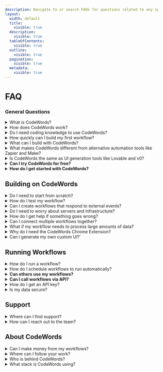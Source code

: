 ```yaml
---
description: Navigate to or search FAQs for questions related to any specific topic.
layout:
  width: default
  title:
    visible: true
  description:
    visible: true
  tableOfContents:
    visible: true
  outline:
    visible: true
  pagination:
    visible: true
  metadata:
    visible: true
---
```


# FAQ

### General Questions

<details>

<summary>What is CodeWords?</summary>

[CodeWords](https://codewords.agemo.ai/) is an AI-powered automation platform that helps teams and individuals build, deploy, and manage workflows faster. Whether you’re a no-code creator or a developer, CodeWords turns plain English instructions into fully functional Python-based automations and intelligent agents.

</details>

<details>

<summary>How does CodeWords work?</summary>

CodeWords conversational AI assistant (Cody) generates real code behind the scenes. You describe what you want, and CodeWords builds it, integrates your tools, and runs it automatically.

</details>

<details>

<summary>Do I need coding knowledge to use CodeWords?</summary>

No. CodeWords is designed for **both non-technical users and developers**. You can automate workflows through simple conversation, and advanced users can view or edit the underlying Python code when needed.

</details>

<details>

<summary>How quickly can I build my first workflow?</summary>

Most users can build and deploy their first workflow in **under five minutes** using Cody’s step-by-step conversational builder and pre-made templates.

</details>

<details>

<summary>What can I build with CodeWords?</summary>

**CodeWords helps you build smart automations and AI agents** that work with **2,700+ popular tools** like **LinkedIn, Google Workspace, WhatsApp, Slack, Telegram, and GitHub**. You can automate anything — from **simple data tasks** to **complex, AI-powered workflows** or **AI Agents** that run your business in the background.

Each automation you create automatically includes a **Run Page**, where you can **run it manually, schedule it, or trigger it based on app events**. It also comes with an **API endpoint**, so you can interact with your automation through an external service with your codewords API key — all with **no extra setup or coding required**.

</details>

<details>

<summary>What makes CodeWords different from alternative automation tools like Zapier and Make?</summary>

**Unlike traditional no-code tools** that rely on rigid blocks or limited actions, **CodeWords generates real Python automation code**, empowering **Cody** to handle **complex logic and deep integrations** — all **without writing a single line of code**. Describe what you want in **plain English**, and Cody builds it for you.

</details>

<details>

<summary>Is CodeWords the same as UI generation tools like Lovable and v0?</summary>

No. CodeWords is designed to build automations and back-end workflows.

</details>

<details>

<summary><strong>Can I try CodeWords for free?</strong></summary>

**Yes. CodeWords offers a free tier with $5 in credits** (No Credit Card required), allowing you to start building and testing workflows right away before adding more credits.&#x20;

</details>

<details>

<summary><strong>How do I get started with CodeWords?</strong><br></summary>

You can sign up at [codewords.ai](https://codewords.ai), explore the [Quickstart Guide](https://docs.codewords.ai/get-started/quickstart), and chat with [Cody](https://docs.codewords.ai/fundamentals/introduction-to-cody) to build your first automation in minutes.

</details>

## Building on CodeWords

<details>

<summary>Do I need to start from scratch?</summary>

No. CodeWords provides 100+ pre-build templates you can customize. You can choose from options like Linkedin enrichers, sentiment analyzers, or email automation.

</details>

<details>

<summary>How do I test my workflow?</summary>

Use the built-in testing interface to run your workflow with real inputs. View detailed logs to debug any issues.

</details>

<details>

<summary>Can I create workflows that respond to external events?</summary>

Yes. Set up triggers for email arrivals, Slack messages, webhook events, form submissions, or schedule-based activations. Your workflows can react automatically to external events.

</details>

<details>

<summary>Do I need to worry about servers and infrastructure?</summary>

No! CodeWords handles all infrastructure automatically. Your workflows run on-demand in secure, isolated environments. No server management, scaling concerns, or maintenance required.

</details>

<details>

<summary>How do I get help if something goes wrong?</summary>

CodeWords provides detailed execution logs and error messages through the interface. Use the built-in support chat for technical help, or browse the extensive template library for examples and patterns.

</details>

<details>

<summary>Can I connect multiple workflows together?</summary>

Yes! Workflows can call other workflows, creating complex multi-step automations. Build modular components that work together for sophisticated business processes and data pipelines.

</details>

<details>

<summary>What if my workflow needs to process large amounts of data?</summary>

CodeWords automatically handles scaling and timeout management. For long-running tasks, the platform provides real-time progress updates and background processing to handle large datasets efficiently.

</details>

<details>

<summary>Why do I need the CodeWords Chrome Extension?</summary>



</details>

<details>

<summary>Can I generate my own custom UI?`</summary>

This is a feature coming soon. In the meantime, you can follow [this](../use-cases/building-web-apps-with-a-codewords-back-end.md) guide to integrate with popular UI generation tools.

</details>

## Running Workflows

<details>

<summary>How do I run a workflow?</summary>

Three ways:&#x20;

* Through an automatically generated custom UI available at `codewords.agemo.ai/run/{service_id}`
* On a [schedule](../fundamentals/schedules-and-triggers.md) or with a trigger

- via [API calls](../fundamentals/codewords-api-key.md)

</details>

<details>

<summary>How do I schedule workflows to run automatically?</summary>

You can configure this after successfully building your workflow.

</details>

<details>

<summary><strong>Can others use my workflows?</strong> </summary>

Yes, you can share workflows as private (you only), public (anyone can use), or templates (others can copy and modify). Each gets a permanent URL.

</details>

<details>

<summary><strong>Can I call workflows via API?</strong> </summary>

Yes, every deployed workflow gets an API endpoint at https://runtime.codewords.ai/run/{service\_id} for programmatic access from external systems.

</details>

<details>

<summary>How do I get an API key?</summary>

Visit your account page [here](https://codewords.agemo.ai/account/keys) to generate API keys.

</details>

<details>

<summary>Is my data secure?</summary>

Yes, CodeWords uses secure environment variables for API keys and runs workflows in isolated sandboxes. Data is encrypted and each execution is completely isolated.

</details>



## Support

<details>

<summary>Where can I find support?</summary>

To get direct support from the team and the community, join our [Discord](https://discord.codewords.ai) channel.

Our official documentation is at [docs.codewords.ai](https://docs.codewords.ai/). You can also find video tutorials on our Youtube channel at [@codewordsai](https://www.youtube.com/@codewordsai).

</details>

<details>

<summary>How can I reach out to the team?</summary>

You can find us on [Discord](https://discord.codewords.ai) or you can email us at support@codewords.ai

</details>

## About CodeWords

<details>

<summary>Can I make money from my workflows?</summary>

You can build custom automation solutions for clients using CodeWords as your platform. Our CodeWords creator program is also coming soon. More info [here](https://www.notion.so/agemo/CodeWords-Champions-2632b520705580e692f6fa8eb0528cd1?source=copy_link).

</details>

<details>

<summary>Where can I follow your work?</summary>

Check out the Agemo [blog](https://agemo.ai/blog) where we document our research, engineering and product work. Follow on [LinkedIn](https://linkedin.com/showcase/codewordsai) and [X](https://x.com/codewordsai) if you don't want to miss any updates.

</details>

<details>

<summary>Who is behind CodeWords?</summary>

[Agemo](https://agemo.ai/).

</details>

<details>

<summary>What stack is CodeWords using?</summary>

CodeWords builds workflows using FastAPI, Python and a mix of first-party and third-party providers for integrations and tools.

</details>
